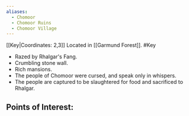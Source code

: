 ```yaml
---
aliases:
  - Chomoor
  - Chomoor Ruins
  - Chomoor Village
---
```

[[Key|Coordinates: 2,3]]
Located in [[Garmund Forest]].
#Key

- Razed by Rhalgar's Fang.
- Crumbling stone wall.
- Rich mansions.
- The people of Chomoor were cursed, and speak only in whispers.
- The people are captured to be slaughtered for food and sacrificed to Rhalgar.

Points of Interest:
- 